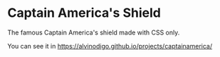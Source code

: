 # Captain America's Shield
The famous Captain America's shield made with CSS only.

You can see it in https://alvinodigo.github.io/projects/captainamerica/

